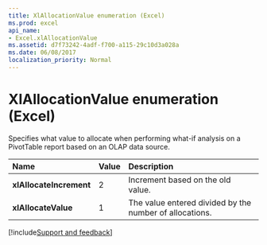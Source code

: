 ```yaml
---
title: XlAllocationValue enumeration (Excel)
ms.prod: excel
api_name:
- Excel.xlAllocationValue
ms.assetid: d7f73242-4adf-f700-a115-29c10d3a028a
ms.date: 06/08/2017
localization_priority: Normal
---
```



# XlAllocationValue enumeration (Excel)

Specifies what value to allocate when performing what-if analysis on a PivotTable report based on an OLAP data source.

|Name|Value|Description|
|:-----|:-----|:-----|
| **xlAllocateIncrement**|2|Increment based on the old value.|
| **xlAllocateValue**|1|The value entered divided by the number of allocations.|

[!include[Support and feedback](~/includes/feedback-boilerplate.md)]